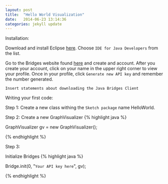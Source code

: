 ```yaml
---
layout: post
title:  "Hello World Visualization"
date:   2014-06-23 13:14:36
categories: jekyll update
---
```


Installation:

Download and install Eclipse [here](https://www.eclipse.org/downloads/index-java8.php). Choose  `IDE for Java Developers` from the list.

Go to the Bridges website found [here](http://bridges.cs.uncc.edu/login) and create and account. After you create your account, click on your name in the upper right corner to view your profile. Once in your profile, click `Generate new API key` and remember the number generated.

`Insert statements about downloading the Java Bridges Client`

Writing your first code:

Step 1:
Create a new class withing the `Sketch package` name HelloWorld.

Step 2:
Create a new GraphVisualizer 
{% highlight java  %}

GraphVisualizer gv = new GraphVisualizer();

{% endhighlight %}

Step 3:

Initialize Bridges
{% highlight java  %}

Bridge.init(0, "`Your API key here`", gv);

{% endhighlight %}
